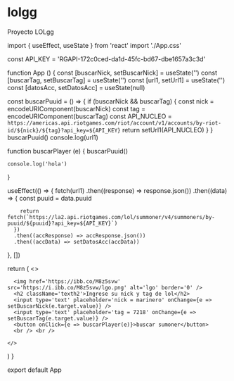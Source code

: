 # lolgg
Proyecto LOLgg


import { useEffect, useState } from 'react'
import './App.css'

const API_KEY = 'RGAPI-172c0ced-da1d-45fc-bd67-dbe1657a3c3d'

function App () {
  const [buscarNick, setBuscarNick] = useState('')
  const [buscarTag, setBuscarTag] = useState('')
  const [url1, setUrl1] = useState('')
  const [datosAcc, setDatosAcc] = useState(null)

  const buscarPuuid = () => {
    if (buscarNick && buscarTag) {
      const nick = encodeURIComponent(buscarNick)
      const tag = encodeURIComponent(buscarTag)
      const API_NUCLEO = `https://americas.api.riotgames.com/riot/account/v1/accounts/by-riot-id/${nick}/${tag}?api_key=${API_KEY}`
      return setUrl1(API_NUCLEO)
    }
  }
  buscarPuuid()
  console.log(url1)

  function buscarPlayer (e) {
    buscarPuuid()

    console.log('hola')
  }

  useEffect(() => {
    fetch(url1)
      .then((response) => response.json())
      .then((data) => {
        const puuid = data.puuid

        return fetch(`https://la2.api.riotgames.com/lol/summoner/v4/summoners/by-puuid/${puuid}?api_key=${API_KEY}`)
      })
      .then((accResponse) => accResponse.json())
      .then((accData) => setDatosAcc(accData))
  }, [])

  return (
    <>

      <img href='https://ibb.co/M8z5svw' src='https://i.ibb.co/M8z5svw/lgo.png' alt='lgo' border='0' />
      <h2 className='texth2'>Ingrese su nick y tag de lol</h2>
      <input type='text' placeholder='nick = marinero' onChange={e => setBuscarNick(e.target.value)} />
      <input type='text' placeholder='tag = 7218' onChange={e => setBuscarTag(e.target.value)} />
      <button onClick={e => buscarPlayer(e)}>buscar sumoner</button>
      <br /> <br />

    </>
  )
}

export default App
